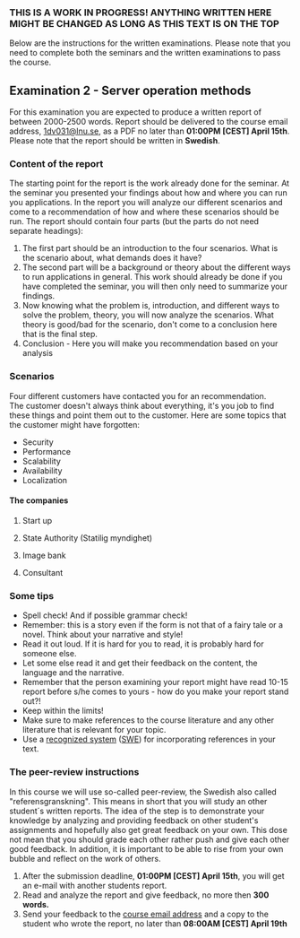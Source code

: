 ### THIS IS A WORK IN PROGRESS! ANYTHING WRITTEN HERE MIGHT BE CHANGED AS LONG AS THIS TEXT IS ON THE TOP

Below are the instructions for the written examinations. Please note that you need to complete both the seminars and the written examinations to pass the course.

## Examination 2 - Server operation methods
For this examination you are expected to produce a written report of between 2000-2500 words. Report should be delivered to the course email address, [1dv031@lnu.se](mailto:1dv031@lnu.se), as a PDF no later than **01:00PM [CEST] April 15th**. Please note that the report should be written in **Swedish**.

### Content of the report
The starting point for the report is the work already done for the seminar. At the seminar you presented your findings about how and where you can run you applications. In the report you will analyze our different scenarios and come to a recommendation of how and where these scenarios should be run.  The report should contain four parts (but the parts do not need separate headings):

1. The first part should be an introduction to the four scenarios. What is the scenario about, what demands does it have?
2. The second part will be a background or theory about the different ways to run applications in general. This work should already be done if you have completed the seminar, you will then only need to summarize your findings.
3. Now knowing what the problem is, introduction, and different ways to solve the problem, theory, you will now analyze the scenarios. What theory is good/bad for the scenario, don't come to a conclusion here that is the final step.
4. Conclusion - Here you will make you recommendation based on your analysis

### Scenarios
Four different customers have contacted you for an recommendation. <br />
The customer doesn't always think about everything, it's you job to find these things and point them out to the customer. Here are some topics that the customer might have forgotten:

* Security
* Performance
* Scalability
* Availability
* Localization

#### The companies
1. Start up

2. State Authority (Statilig myndighet)

3. Image bank

4. Consultant




### Some tips

* Spell check! And if possible grammar check!
* Remember: this is a story even if the form is not that of a fairy tale or a novel. Think about your narrative and style!
* Read it out loud. If it is hard for you to read, it is probably hard for someone else.
* Let some else read it and get their feedback on the content, the language and the narrative.
* Remember that the person examining your report might have read 10-15 report before s/he comes to yours - how do you make your report stand out?!
* Keep within the limits!
* Make sure to make references to the course literature and any other literature that is relevant for your topic.
* Use a [recognized system](https://lnu.se/en/library/Writing-and-referencing/referencing/) ([SWE](https://lnu.se/ub/skriva-och-referera/skriva-referenser/)) for incorporating references in your text.

### The peer-review instructions
In this course we will use so-called peer-review, the Swedish also called "referensgranskning". This means in short that you will study an other student´s written reports. The idea of the step is to demonstrate your knowledge by analyzing and providing feedback on other student's assignments and hopefully also get great feedback on your own. This dose not mean that you should grade each other rather push and give each other good feedback. In addition, it is important to be able to rise from your own bubble and reflect on the work of others.

1. After the submission deadline, **01:00PM [CEST] April 15th**, you will get an e-mail with another students report.
2. Read and analyze the report and give feedback, no more then **300 words.**
3. Send your feedback to the [course email address](mailto:1dv031@lnu.se) and a copy to the student who wrote the report, no later than **08:00AM [CEST] April 19th**

